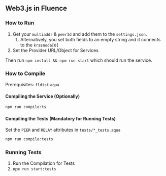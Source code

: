 ## Web3.js in Fluence

### How to Run

1. Get your `multiaddr` & `peerId` and add them to the `settings.json`.
    1. Alternatively, you set both fields to an empty string and it connects to the `krasnoda[0]`
2. Set the Provider URL/Object for Services

Then run `npm install && npm run start` which should run the service.

### How to Compile

Prerequisites: `fldist` `aqua`

#### Compiling the Service (Optionally)

```bash
npm run compile:ts
```


#### Compiling the Tests (Mandatory for Running Tests)

Set the `PEER` and `RELAY` attributes in `tests/*_tests.aqua`

```bash
npm run compile:tests
```

### Running Tests
1. Run the Compilation for Tests
2. `npm run start:tests`
